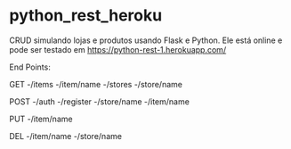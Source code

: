# python_rest_heroku

CRUD simulando lojas e produtos usando Flask e Python. Ele está online e pode ser testado em https://python-rest-1.herokuapp.com/

End Points:

GET
-/items
-/item/name
-/stores
-/store/name

POST
-/auth
-/register
-/store/name
-/item/name

PUT
-/item/name

DEL
-/item/name
-/store/name

